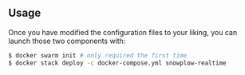 ## Usage

Once you have modified the configuration files to your liking, you can launch those two components
with:

```bash
$ docker swarm init # only required the first time
$ docker stack deploy -c docker-compose.yml snowplow-realtime
```